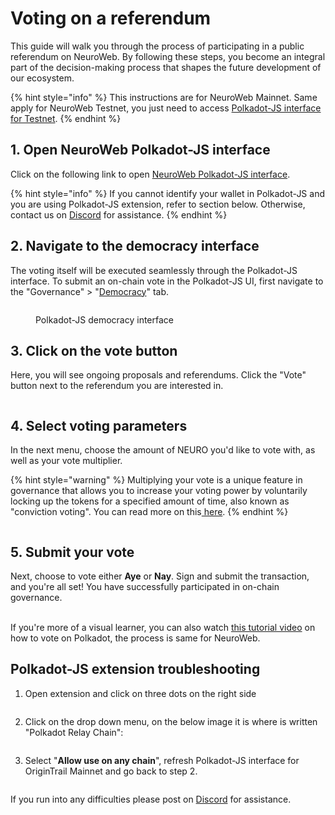 # Voting on a referendum

This guide will walk you through the process of participating in a public referendum on NeuroWeb. By following these steps, you become an integral part of the decision-making process that shapes the future development of our ecosystem.

{% hint style="info" %}
This instructions are for NeuroWeb Mainnet. Same apply for NeuroWeb Testnet, you just need to access [Polkadot-JS interface for Testnet](https://polkadot.js.org/apps/?rpc=wss%3A%2F%2Fparachain-testnet-rpc.origin-trail.network%2F#/).
{% endhint %}

## 1. Open NeuroWeb Polkadot-JS interface

Click on the following link to open [NeuroWeb Polkadot-JS interface](https://polkadot.js.org/apps/?rpc=wss%3A%2F%2Fparachain-rpc.origin-trail.network#/).

{% hint style="info" %}
If you cannot identify your wallet in Polkadot-JS and you are using Polkadot-JS extension, refer to section below. Otherwise, contact us on [Discord](https://discordapp.com/invite/FCgYk2S) for assistance.
{% endhint %}

## 2. Navigate to the democracy interface

The voting itself will be executed seamlessly through the Polkadot-JS interface. To submit an on-chain vote in the Polkadot-JS UI, first navigate to the "Governance" > "[Democracy](https://polkadot.js.org/apps/?rpc=wss%3A%2F%2Fparachain-rpc.origin-trail.network#/democracy)" tab.

<figure><img src="https://713888997-files.gitbook.io/~/files/v0/b/gitbook-x-prod.appspot.com/o/spaces%2F-McnEkhdd7JlySeckfHM%2Fuploads%2FHXg4OTI1SCzT4edcDfBf%2FScreen%20Shot%202023-12-15%20at%2012.05.56.png?alt=media&#x26;token=16637fb9-54aa-461e-975b-501319a6618b" alt=""><figcaption><p>Polkadot-JS democracy interface</p></figcaption></figure>

## 3. Click on the vote button

Here, you will see ongoing proposals and referendums. Click the "Vote" button next to the referendum you are interested in.

<figure><img src="https://713888997-files.gitbook.io/~/files/v0/b/gitbook-x-prod.appspot.com/o/spaces%2F-McnEkhdd7JlySeckfHM%2Fuploads%2FojhOLrbeWxEh17HjWPqH%2FScreen%20Shot%202023-12-15%20at%2012.06.53.png?alt=media&#x26;token=19ed4c63-385f-4bfe-a0f1-4d5c2299dd6d" alt=""><figcaption></figcaption></figure>

## 4. Select voting parameters

In the next menu, choose the amount of NEURO you'd like to vote with, as well as your vote multiplier.

{% hint style="warning" %}
Multiplying your vote is a unique feature in governance that allows you to increase your voting power by voluntarily locking up the tokens for a specified amount of time, also known as "conviction voting". You can read more on this[ here](https://wiki.polkadot.network/docs/learn-polkadot-opengov#voluntary-locking).
{% endhint %}

<figure><img src="https://713888997-files.gitbook.io/~/files/v0/b/gitbook-x-prod.appspot.com/o/spaces%2F-McnEkhdd7JlySeckfHM%2Fuploads%2FYahtRuwUuKPRHzvfOucW%2FScreen%20Shot%202023-12-15%20at%2012.06.32.png?alt=media&#x26;token=c83678c0-6206-483d-b0e8-6c8af1fb8b48" alt=""><figcaption></figcaption></figure>

## 5. Submit your vote

Next, choose to vote either **Aye** or **Nay**. Sign and submit the transaction, and you're all set! You have successfully participated in on-chain governance.

\
If you're more of a visual learner, you can also watch [this tutorial video](https://www.youtube.com/watch?v=fHLhzrd5t-g\&ab\_channel=Polkadot) on how to vote on Polkadot, the process is same for NeuroWeb.

## Polkadot-JS extension troubleshooting

1. Open extension and click on three dots on the right side

<figure><img src="https://713888997-files.gitbook.io/~/files/v0/b/gitbook-x-prod.appspot.com/o/spaces%2F-McnEkhdd7JlySeckfHM%2Fuploads%2FKXkMt14LV59pGoI3Ypn5%2FScreen%20Shot%202023-12-18%20at%2014.06.21.png?alt=media&#x26;token=951fdc1c-7819-4c91-a223-d046ca8bcc5f" alt=""><figcaption></figcaption></figure>

2. Click on the drop down menu, on the below image it is where is written "Polkadot Relay Chain":

<figure><img src="https://713888997-files.gitbook.io/~/files/v0/b/gitbook-x-prod.appspot.com/o/spaces%2F-McnEkhdd7JlySeckfHM%2Fuploads%2FOP9AmiQ1lp59T12P2grp%2FScreen%20Shot%202023-12-18%20at%2014.07.01.png?alt=media&#x26;token=6c1023a6-b364-44a7-9b18-4fa4e28cdc97" alt=""><figcaption></figcaption></figure>

3. Select "**Allow use on any chain**", refresh Polkadot-JS interface for OriginTrail Mainnet and go back to step 2.

<figure><img src="https://713888997-files.gitbook.io/~/files/v0/b/gitbook-x-prod.appspot.com/o/spaces%2F-McnEkhdd7JlySeckfHM%2Fuploads%2FOYxj7udiv5BfQEyacJm0%2FScreen%20Shot%202023-12-18%20at%2014.10.25.png?alt=media&#x26;token=c9cc9588-2e50-45a8-ae59-140322db6d50" alt=""><figcaption></figcaption></figure>

If you run into any difficulties please post on [Discord](https://discordapp.com/invite/FCgYk2S) for assistance.
